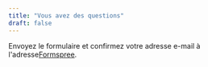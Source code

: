 ```yaml
---
title: "Vous avez des questions"
draft: false
---
```


Envoyez le formulaire et confirmez votre adresse e-mail à l'adresse[Formspree](https://formspree.io/).

